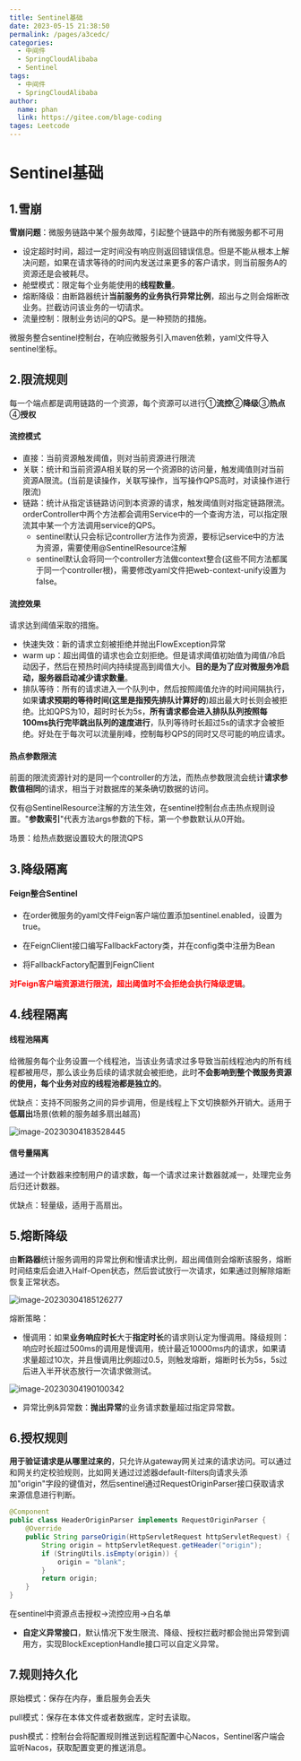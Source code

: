 ```yaml
---
title: Sentinel基础
date: 2023-05-15 21:38:50
permalink: /pages/a3cedc/
categories: 
  - 中间件
  - SpringCloudAlibaba
  - Sentinel
tags: 
  - 中间件
  - SpringCloudAlibaba
author: 
  name: phan
  link: https://gitee.com/blage-coding
tages: Leetcode
---
```

# Sentinel基础

## 1.雪崩

**雪崩问题**：微服务链路中某个服务故障，引起整个链路中的所有微服务都不可用

- 设定超时时间，超过一定时间没有响应则返回错误信息。但是不能从根本上解决问题，如果在请求等待的时间内发送过来更多的客户请求，则当前服务A的资源还是会被耗尽。
- 舱壁模式：限定每个业务能使用的**线程数量**。
- 熔断降级：由断路器统计**当前服务的业务执行异常比例**，超出与之则会熔断改业务。拦截访问该业务的一切请求。
- 流量控制：限制业务访问的QPS。是一种预防的措施。

微服务整合sentinel控制台，在响应微服务引入maven依赖，yaml文件导入sentinel坐标。

## 2.限流规则

每一个端点都是调用链路的一个资源，每个资源可以进行①**流控**②**降级**③**热点**④**授权**

#### 流控模式

- 直接：当前资源触发阈值，则对当前资源进行限流
- 关联：统计和当前资源A相关联的另一个资源B的访问量，触发阈值则对当前资源A限流。(当前是读操作，关联写操作，当写操作QPS高时，对读操作进行限流)
- 链路：统计从指定该链路访问到本资源的请求，触发阈值则对指定链路限流。orderController中两个方法都会调用Service中的一个查询方法，可以指定限流其中某一个方法调用service的QPS。
  - sentinel默认只会标记controller方法作为资源，要标记service中的方法为资源，需要使用@SentinelResource注解
  - sentinel默认会将同一个controller方法做context整合(这些不同方法都属于同一个controller根)，需要修改yaml文件把web-context-unify设置为false。

#### 流控效果

请求达到阈值采取的措施。

- 快速失效：新的请求立刻被拒绝并抛出FlowException异常
- warm up：超出阈值的请求也会立刻拒绝。但是请求阈值初始值为阈值/冷启动因子，然后在预热时间内持续提高到阈值大小。**目的是为了应对微服务冷启动，服务器启动减少请求数量**。
- 排队等待：所有的请求进入一个队列中，然后按照阈值允许的时间间隔执行，如果**请求预期的等待时间(这里是指预先排队计算好的**)超出最大时长则会被拒绝。比如QPS为10，超时时长为5s，**所有请求都会进入排队队列按照每100ms执行完毕跳出队列的速度进行**，队列等待时长超过5s的请求才会被拒绝。好处在于每次可以流量削峰，控制每秒QPS的同时又尽可能的响应请求。

 #### 热点参数限流

前面的限流资源针对的是同一个controller的方法，而热点参数限流会统计**请求参数值相同**的请求，相当于对数据库的某条确切数据的访问。

仅有@SentinelResource注解的方法生效，在sentinel控制台点击热点规则设置。"**参数索引**"代表方法args参数的下标，第一个参数默认从0开始。

场景：给热点数据设置较大的限流QPS

## 3.降级隔离

#### Feign整合Sentinel

- 在order微服务的yaml文件Feign客户端位置添加sentinel.enabled，设置为true。

- 在FeignClient接口编写FallbackFactory类，并在config类中注册为Bean
- 将FallbackFactory配置到FeignClient

<font color="red">**对Feign客户端资源进行限流，超出阈值时不会拒绝会执行降级逻辑**</font>。

## 4.线程隔离

#### 线程池隔离

给微服务每个业务设置一个线程池，当该业务请求过多导致当前线程池内的所有线程都被用尽，那么该业务后续的请求就会被拒绝，此时**不会影响到整个微服务资源的使用，每个业务对应的线程池都是独立的**。

优缺点：支持不同服务之间的异步调用，但是线程上下文切换额外开销大。适用于**低扇出**场景(依赖的服务越多扇出越高)

![image-20230304183528445](https://cdn.staticaly.com/gh/blage-coding/picx-images-hosting@master/20230515/image-20230304183528445.5xeh1rgg4tk0.webp)

#### 信号量隔离

通过一个计数器来控制用户的请求数，每一个请求过来计数器就减一，处理完业务后归还计数器。

优缺点：轻量级，适用于高扇出。

## 5.熔断降级

由**断路器**统计服务调用的异常比例和慢请求比例，超出阈值则会熔断该服务，熔断时间结束后会进入Half-Open状态，然后尝试放行一次请求，如果通过则解除熔断恢复正常状态。

![image-20230304185126277](https://cdn.staticaly.com/gh/blage-coding/picx-images-hosting@master/20230515/image-20230304185126277.6zqqpmfnsm00.webp)

熔断策略：

- 慢调用：如果**业务响应时长**大于**指定时长**的请求则认定为慢调用。降级规则：响应时长超过500ms的调用是慢调用，统计最近10000ms内的请求，如果请求量超过10次，并且慢调用比例超过0.5，则触发熔断，熔断时长为5s，5s过后进入半开状态放行一次请求做测试。

![image-20230304190100342](https://cdn.staticaly.com/gh/blage-coding/picx-images-hosting@master/20230515/image-20230304190100342.1m6jjklu4lpc.webp)

- 异常比例&异常数：**抛出异常**的业务请求数量超过指定异常数。

## 6.授权规则

**用于验证请求是从哪里过来的**，只允许从gateway网关过来的请求访问。可以通过和网关约定校验规则，比如网关通过过滤器default-filters向请求头添加"origin"字段的键值对，然后sentinel通过RequestOriginParser接口获取请求来源信息进行判断。

```java
@Component
public class HeaderOriginParser implements RequestOriginParser {
    @Override
    public String parseOrigin(HttpServletRequest httpServletRequest) {
        String origin = httpServletRequest.getHeader("origin");
        if (StringUtils.isEmpty(origin)) {
            origin = "blank";
        }
        return origin;
    }
}
```

在sentinel中资源点击授权->流控应用->白名单

- **自定义异常接口**，默认情况下发生限流、降级、授权拦截时都会抛出异常到调用方，实现BlockExceptionHandle接口可以自定义异常。

## 7.规则持久化

原始模式：保存在内存，重启服务会丢失

pull模式：保存在本体文件或者数据库，定时去读取。

push模式：控制台会将配置规则推送到远程配置中心Nacos，Sentinel客户端会监听Nacos，获取配置变更的推送消息。
